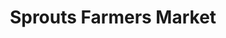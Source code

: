 ---
title: "Sprouts Farmers Market"
url: /grand-prairie/sprouts-farmers-market/
shop: supermarket
---